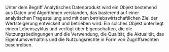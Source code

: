 Unter dem Begriff Analytisches Datenprodukt wird ein Objekt bestehend aus Daten und Algorithmen verstanden, das basierend auf einer analytischen Fragestellung und mit dem betriebswirtschaftlichen Ziel der Wertsteigerung entwickelt und betrieben wird. Ein solches Objekt unterliegt einem Lebenszyklus und verfügt über Eigenschaften, die die Nutzungsbedingungen und die Verwendung, die Qualität, die Aktualität, das Eigentumsverhältnis und die Nutzungsrechte in Form von Zugriffsrechten beschreiben.
